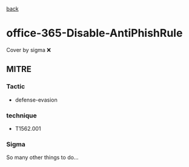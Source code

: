 [back](../index.md)
# office-365-Disable-AntiPhishRule
Cover by sigma :x: 

## MITRE
### Tactic
  - defense-evasion

### technique
  - T1562.001

### Sigma

 So many other things to do...